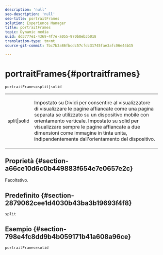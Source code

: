 ```yaml
---
description: 'null'
seo-description: 'null'
seo-title: portraitFrames
solution: Experience Manager
title: portraitFrames
topic: Dynamic media
uuid: dd3777e1-4369-4f7e-a055-970b8eb3b018
translation-type: tm+mt
source-git-commit: 7bc7b3a86fbcdc57cfdc31745fae3afc06e44b15

---
```



# portraitFrames{#portraitframes}

`portraitFrames=split|solid`

<table id="table_1D425B7685D448459CD3FE8D683C813C"> 
 <tbody> 
  <tr> 
   <td colname="col1"> <p> <span class="codeph"> split|solid</span> </p> </td> 
   <td colname="col2"> <p>Impostato su <span class="codeph"> Dividi</span> per consentire al visualizzatore di visualizzare le pagine affiancate come una pagina separata se utilizzato su un dispositivo mobile con orientamento verticale. Impostato su <span class="codeph"> solid</span> per visualizzare sempre le pagine affiancate a due dimensioni come immagine in tinta unita, indipendentemente dall'orientamento del dispositivo. </p> </td> 
  </tr> 
 </tbody> 
</table>

## Proprietà {#section-a66ce10d6c0b449883f654e7e0657e2c}

Facoltativo.

## Predefinito {#section-2879062cee1d4030b43ba3b19693f4f8}

`split`

## Esempio {#section-798e4fc8dd9b4b059171b41a608a96ce}

`portraitFrames=solid`
